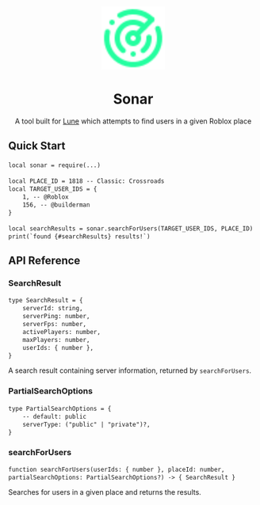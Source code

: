 <div align="center">
	<img src="assets/logo.svg" width="128" alt="Logo"/>
	<h1>Sonar</h1>
	<p>A tool built for <a href="https://github.com/lune-org/lune/">Lune</a> which attempts to find users in a given Roblox place</p>
</div>

## Quick Start

```luau
local sonar = require(...)

local PLACE_ID = 1818 -- Classic: Crossroads
local TARGET_USER_IDS = {
    1, -- @Roblox
    156, -- @builderman
}

local searchResults = sonar.searchForUsers(TARGET_USER_IDS, PLACE_ID)
print(`found {#searchResults} results!`)
```

## API Reference

### SearchResult

```luau
type SearchResult = {
    serverId: string,
    serverPing: number,
    serverFps: number,
    activePlayers: number,
    maxPlayers: number,
    userIds: { number },
}
```

A search result containing server information, returned by `searchForUsers`.

### PartialSearchOptions

```luau
type PartialSearchOptions = {
    -- default: public
    serverType: ("public" | "private")?,
}
```

### searchForUsers

```luau
function searchForUsers(userIds: { number }, placeId: number, partialSearchOptions: PartialSearchOptions?) -> { SearchResult }
```

Searches for users in a given place and returns the results.
